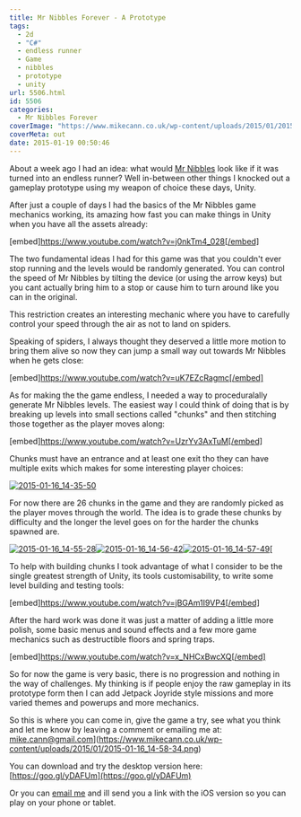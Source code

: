```yaml
---
title: Mr Nibbles Forever - A Prototype
tags:
  - 2d
  - "C#"
  - endless runner
  - Game
  - nibbles
  - prototype
  - unity
url: 5506.html
id: 5506
categories:
  - Mr Nibbles Forever
coverImage: "https://www.mikecann.co.uk/wp-content/uploads/2015/01/2015-01-16_14-15-22.png"
coverMeta: out
date: 2015-01-19 00:50:46
---
```


About a week ago I had an idea: what would [Mr Nibbles](https://www.mikecann.co.uk/portfolio/mr-nibbles-2/) look like if it was turned into an endless runner? Well in-between other things I knocked out a gameplay prototype using my weapon of choice these days, Unity.

<!-- more -->

After just a couple of days I had the basics of the Mr Nibbles game mechanics working, its amazing how fast you can make things in Unity when you have all the assets already:

[embed]https://www.youtube.com/watch?v=j0nkTm4_028[/embed]

The two fundamental ideas I had for this game was that you couldn't ever stop running and the levels would be randomly generated. You can control the speed of Mr Nibbles by tilting the device (or using the arrow keys) but you cant actually bring him to a stop or cause him to turn around like you can in the original.

This restriction creates an interesting mechanic where you have to carefully control your speed through the air as not to land on spiders.

Speaking of spiders, I always thought they deserved a little more motion to bring them alive so now they can jump a small way out towards Mr Nibbles when he gets close:

[embed]https://www.youtube.com/watch?v=uK7EZcRagmc[/embed]

As for making the the game endless, I needed a way to proceduralally generate Mr Nibbles levels. The easiest way I could think of doing that is by breaking up levels into small sections called "chunks" and then stitching those together as the player moves along:

[embed]https://www.youtube.com/watch?v=UzrYv3AxTuM[/embed]

Chunks must have an entrance and at least one exit tho they can have multiple exits which makes for some interesting player choices:

[![2015-01-16_14-35-50](https://www.mikecann.co.uk/wp-content/uploads/2015/01/2015-01-16_14-35-50.png)](https://www.mikecann.co.uk/wp-content/uploads/2015/01/2015-01-16_14-35-50.png)

For now there are 26 chunks in the game and they are randomly picked as the player moves through the world. The idea is to grade these chunks by difficulty and the longer the level goes on for the harder the chunks spawned are.

[![2015-01-16_14-55-28](https://www.mikecann.co.uk/wp-content/uploads/2015/01/2015-01-16_14-55-28-150x150.png)](https://www.mikecann.co.uk/wp-content/uploads/2015/01/2015-01-16_14-55-28.png)[![2015-01-16_14-56-42](https://www.mikecann.co.uk/wp-content/uploads/2015/01/2015-01-16_14-56-42-150x150.png)](https://www.mikecann.co.uk/wp-content/uploads/2015/01/2015-01-16_14-56-42.png)[![2015-01-16_14-57-49](https://www.mikecann.co.uk/wp-content/uploads/2015/01/2015-01-16_14-57-49-150x150.png)](https://www.mikecann.co.uk/wp-content/uploads/2015/01/2015-01-16_14-57-49.png)[

To help with building chunks I took advantage of what I consider to be the single greatest strength of Unity, its tools customisability, to write some level building and testing tools:

[embed]https://www.youtube.com/watch?v=jBGAm1I9VP4[/embed]

After the hard work was done it was just a matter of adding a little more polish, some basic menus and sound effects and a few more game mechanics such as destructible floors and spring traps.

[embed]https://www.youtube.com/watch?v=x_NHCxBwcXQ[/embed]

So for now the game is very basic, there is no progression and nothing in the way of challenges. My thinking is if people enjoy the raw gameplay in its prototype form then I can add Jetpack Joyride style missions and more varied themes and powerups and more mechanics.

So this is where you can come in, give the game a try, see what you think and let me know by leaving a comment or emailing me at: <a href="mailto:mike.cann@gmail.com">mike.cann@gmail.com](https://www.mikecann.co.uk/wp-content/uploads/2015/01/2015-01-16_14-58-34.png)

You can download and try the desktop version here: [https://goo.gl/yDAFUm](https://goo.gl/yDAFUm)

Or you can [email me](mailto:mike.cann@gmail.com) and ill send you a link with the iOS version so you can play on your phone or tablet.
